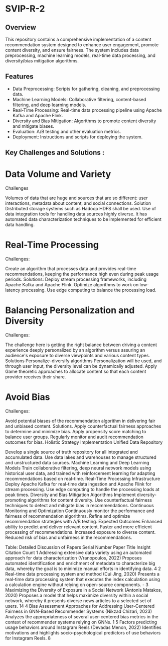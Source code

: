 # SVIP-R-2

## Overview
This repository contains a comprehensive implementation of a content recommendation system designed to enhance user engagement, promote content diversity, and ensure fairness. The system includes data preprocessing, machine learning models, real-time data processing, and diversity/bias mitigation algorithms.

## Features
- Data Preprocessing: Scripts for gathering, cleaning, and preprocessing data.
- Machine Learning Models: Collaborative filtering, content-based filtering, and deep learning models.
- Real-Time Processing: Real-time data processing pipeline using Apache Kafka and Apache Flink.
- Diversity and Bias Mitigation: Algorithms to promote content diversity and mitigate biases.
- Evaluation: A/B testing and other evaluation metrics.
- Deployment: Instructions and scripts for deploying the system.


## Key Challenges and Solutions :

# Data Volume and Variety
Challenges

Volumes of data that are huge and sources that are so different: user interactions, metadata about content, and social connections.
Solution
Distributed storage systems such as Hadoop HDFS shall be used.
Use of data integration tools for handling data sources highly diverse.
It has automated data characterization techniques to be implemented for efficient data handling.

# Real-Time Processing
Challenges:

Create an algorithm that processes data and provides real-time recommendations, keeping the performance high even during peak usage periods.
Solutions:
Deploy stream processing frameworks, including Apache Kafka and Apache Flink.
Optimize algorithms to work on low-latency processing.
Use edge computing to balance the processing load.

# Balancing Personalization and Diversity
Challenges:

The challenge here is getting the right balance between driving a content experience deeply personalized by an algorithm versus assuring an audience's exposure to diverse viewpoints and various content types.
Solutions
Personalize-diversify algorithms Personalization will be used, and through user input, the diversity level can be dynamically adjusted.
Apply Game theoretic approaches to allocate content so that each content provider receives their share.

# Avoid Bias
Challenges:

Avoid potential biases of the recommendation algorithm in delivering fair and unbiased content.
Solutions.
Apply counterfactual fairness approaches to determine and minimize bias.
Apply propensity score matching to balance user groups.
Regularly monitor and audit recommendation outcomes for bias.
Holistic Strategy Implementation
Unified Data Repository

Develop a single source of truth repository for all integrated and accumulated data.
Use data lakes and warehouses to manage structured and unstructured data sources.
Machine Learning and Deep Learning Models
Train collaborative filtering, deep neural network models using historical user data, and trained with reinforcement learning for adapting recommendations based on real-time.
Real-Time Processing Infrastructure
Deploy Apache Kafka for real-time data ingestion and Apache Flink for stream processing.
Use edge computing to handle the processing loads at peak times.
Diversity and Bias Mitigation Algorithms
Implement diversity-promoting algorithms for content diversity.
Use counterfactual fairness techniques to detect and mitigate bias in recommendations.
Continuous Monitoring and Optimization
Continuously monitor the performance and fairness of recommendation algorithms.
Refine and optimize recommendation strategies with A/B testing.
Expected Outcomes
Enhanced ability to predict and deliver relevant content.
Faster and more efficient processing of recommendations.
Increased exposure to diverse content.
Reduced risk of bias and unfairness in the recommendations.


Table: Detailed Discussion of Papers
Serial Number Paper Title Insight Citation Count
1 Addressing extensive data variety using an automated approach for data characterization (Vranopoulos, 2022) Proposes automated identification and enrichment of metadata to characterize big data, whereby the goal is to minimize manual efforts in identifying data. 4
2 Real-time data processing system and method (Cui Jing, 2020) Presents a real-time data processing system that executes the index calculation using a calculation engine without relying on open-source components. -
3 Maximizing the Diversity of Exposure in a Social Network (Antonis Matakos, 2020) Proposes a model that helps maximize diversity within a social network, whereby it presents diverse news articles to a selected set of users. 14
4 Bias Assessment Approaches for Addressing User-Centered Fairness in GNN-Based Recommender Systems (Nikzad Chizari, 2023) Analyzes the appropriateness of several user-centered bias metrics in the context of recommender systems relying on GNNs. 1
5 Factors predicting usage behaviors around Instagram Reels (Devadas Menon, 2022) Identifies motivations and highlights socio-psychological predictors of use behaviors for Instagram Reels. 8